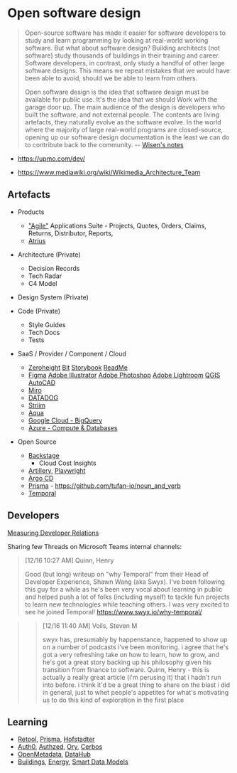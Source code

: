 # Open software design

> Open-source software has made it easier for software developers to study and learn programming by looking at real-world working software. But what about software design? Building architects (not software) study thousands of buildings in their training and career. Software developers, in contrast, only study a handful of other large software designs. This means we repeat mistakes that we would have been able to avoid, should we be able to learn from others.
>
> Open software design is the idea that software design must be available for public use. It's the idea that we should Work with the garage door up. The main audience of the design is developers who built the software, and not external people. The contents are living artefacts, they naturally evolve as the software evolve. In the world where the majority of large real-world programs are closed-source, opening up our software design documentation is the least we can do to contribute back to the community.
-- [Wisen's notes](https://notes.ceilfors.com/%C2%A7What's_top_of_mind.html)

- https://upmo.com/dev/ 


- https://www.mediawiki.org/wiki/Wikimedia_Architecture_Team

## Artefacts

- Products
  - ["Agile"](https://agile.acuitybrandslighting.net/) Applications Suite - Projects, Quotes, Orders, Claims, Returns, Distributor, Reports, 
  - [Atrius](https://atrius.com/) 

- Architecture (Private) 
  - Decision Records
  - Tech Radar
  - C4 Model
- Design System (Private)
- Code (Private)
  - Style Guides  
  - Tech Docs
  - Tests

- SaaS / Provider / Component / Cloud 
  - [Zeroheight](https://zeroheight.com/) [Bit](https://bit.dev/) [Storybook](https://storybook.js.org/) [ReadMe](https://readme.com/) 
  - [Figma](https://www.figma.com/) [Adobe Illustrator](https://creativecloud.adobe.com/) [Adobe Photoshop](https://creativecloud.adobe.com/) [Adobe Lightroom](https://creativecloud.adobe.com/) [QGIS](https://www.qgis.org/en/site/) [AutoCAD](https://web.autocad.com/login)
  - [Miro](https://miro.com/)
  - [DATADOG](https://www.datadoghq.com/)
  - [Striim](https://www.striim.com/)
  - [Aqua](https://www.aquasec.com/)
  - [Google Cloud - BigQuery](https://cloud.google.com/)
  - [Azure - Compute & Databases](https://azure.microsoft.com/)
 
 - Open Source 
   - [Backstage](https://github.com/backstage/backstage)
     - Cloud Cost Insights  
   - [Artillery](https://github.com/artilleryio), [Playwright](https://github.com/microsoft/playwright)
   - [Argo CD](https://github.com/argoproj/argo-cd/)
   - [Prisma](https://www.prisma.io/) - https://github.com/tufan-io/noun_and_verb
   - [Temporal](https://github.com/temporalio/temporal)


## Developers

[Measuring Developer Relations](https://www.swyx.io/measuring-devrel/)

Sharing few Threads on Microsoft Teams internal channels:

> [12/16 10:27 AM] Quinn, Henry
>
> Good (but long) writeup on "why Temporal" from their Head of Developer Experience, Shawn Wang (aka Swyx).
> I've been following this guy for a while as he's been very vocal about learning in public and helped push a lot of folks (including myself) to tackle fun projects to learn new technologies while teaching others. I was very excited to see he joined Temporal! https://www.swyx.io/why-temporal/

>> [12/16 11:40 AM] Voils, Steven M
>> 
>> swyx has, presumably by happenstance, happened to show up on a number of podcasts i've been monitoring.  i agree that he's got a very refreshing take on how to learn, how to grow, and he's got a great story backing up his philosophy given his transition from finance to software. Quinn, Henry - this is actually a really great article (i'm perusing it) that i hadn't run into before.  i think it'd be a great thing to share on the blast i did in general, just to whet people's appetites for what's motivating us to do this kind of exploration in the first place

## Learning
* [Retool](https://retool.com/), [Prisma](https://github.com/prisma), [Hofstadter](https://github.com/hofstadter-io) 
* [Auth0](https://learn.sandcastle.cloud/), [Authzed](https://play.authzed.com/schema), [Ory](https://www.ory.sh/), [Cerbos](https://cerbos.dev/)
* [OpenMetadata](https://sandbox.open-metadata.org/), [DataHub](https://demo.datahubproject.io/)
* [Buildings](https://brickschema.org/get-started/), [Energy](https://energy-models.com/what-is-energy-modeling-building-simulation), [Smart Data Models](https://smartdatamodels.org/)
